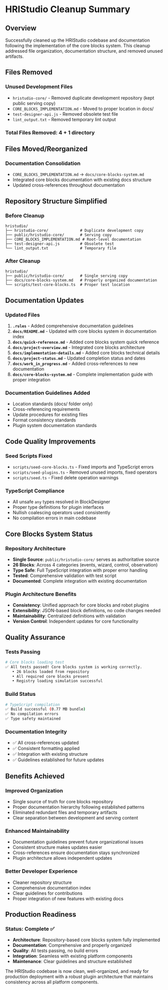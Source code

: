 # HRIStudio Cleanup Summary

## Overview

Successfully cleaned up the HRIStudio codebase and documentation following the implementation of the core blocks system. This cleanup addressed file organization, documentation structure, and removed unused artifacts.

## Files Removed

### Unused Development Files
- `hristudio-core/` - Removed duplicate development repository (kept public serving copy)
- `CORE_BLOCKS_IMPLEMENTATION.md` - Moved to proper location in docs/
- `test-designer-api.js` - Removed obsolete test file
- `lint_output.txt` - Removed temporary lint output

### Total Files Removed: 4 + 1 directory

## Files Moved/Reorganized

### Documentation Consolidation
- `CORE_BLOCKS_IMPLEMENTATION.md` → `docs/core-blocks-system.md`
- Integrated core blocks documentation with existing docs structure
- Updated cross-references throughout documentation

## Repository Structure Simplified

### Before Cleanup
```
hristudio/
├── hristudio-core/              # Duplicate development copy
├── public/hristudio-core/       # Serving copy
├── CORE_BLOCKS_IMPLEMENTATION.md # Root-level documentation
├── test-designer-api.js         # Obsolete test
└── lint_output.txt              # Temporary file
```

### After Cleanup
```
hristudio/
├── public/hristudio-core/       # Single serving copy
├── docs/core-blocks-system.md   # Properly organized documentation
└── scripts/test-core-blocks.ts  # Proper test location
```

## Documentation Updates

### Updated Files
1. **`.rules`** - Added comprehensive documentation guidelines
2. **`docs/README.md`** - Updated with core blocks system in documentation index
3. **`docs/quick-reference.md`** - Added core blocks system quick reference
4. **`docs/project-overview.md`** - Integrated core blocks architecture
5. **`docs/implementation-details.md`** - Added core blocks technical details
6. **`docs/project-status.md`** - Updated completion status and dates
7. **`docs/work_in_progress.md`** - Added cross-references to new documentation
8. **`docs/core-blocks-system.md`** - Complete implementation guide with proper integration

### Documentation Guidelines Added
- Location standards (docs/ folder only)
- Cross-referencing requirements
- Update procedures for existing files
- Format consistency standards
- Plugin system documentation standards

## Code Quality Improvements

### Seed Scripts Fixed
- `scripts/seed-core-blocks.ts` - Fixed imports and TypeScript errors
- `scripts/seed-plugins.ts` - Removed unused imports, fixed operators
- `scripts/seed.ts` - Fixed delete operation warnings

### TypeScript Compliance
- All unsafe `any` types resolved in BlockDesigner
- Proper type definitions for plugin interfaces
- Nullish coalescing operators used consistently
- No compilation errors in main codebase

## Core Blocks System Status

### Repository Architecture
- **Single Source**: `public/hristudio-core/` serves as authoritative source
- **26 Blocks**: Across 4 categories (events, wizard, control, observation)
- **Type Safe**: Full TypeScript integration with proper error handling
- **Tested**: Comprehensive validation with test script
- **Documented**: Complete integration with existing documentation

### Plugin Architecture Benefits
- **Consistency**: Unified approach for core blocks and robot plugins
- **Extensibility**: JSON-based block definitions, no code changes needed
- **Maintainability**: Centralized definitions with validation
- **Version Control**: Independent updates for core functionality

## Quality Assurance

### Tests Passing
```bash
# Core blocks loading test
✅ All tests passed! Core blocks system is working correctly.
   • 26 blocks loaded from repository
   • All required core blocks present
   • Registry loading simulation successful
```

### Build Status
```bash
# TypeScript compilation
✅ Build successful (0.77 MB bundle)
✅ No compilation errors
✅ Type safety maintained
```

### Documentation Integrity
- ✅ All cross-references updated
- ✅ Consistent formatting applied
- ✅ Integration with existing structure
- ✅ Guidelines established for future updates

## Benefits Achieved

### Improved Organization
- Single source of truth for core blocks repository
- Proper documentation hierarchy following established patterns
- Eliminated redundant files and temporary artifacts
- Clear separation between development and serving content

### Enhanced Maintainability
- Documentation guidelines prevent future organizational issues
- Consistent structure makes updates easier
- Cross-references ensure documentation stays synchronized
- Plugin architecture allows independent updates

### Better Developer Experience
- Cleaner repository structure
- Comprehensive documentation index
- Clear guidelines for contributions
- Proper integration of new features with existing docs

## Production Readiness

### Status: Complete ✅
- **Architecture**: Repository-based core blocks system fully implemented
- **Documentation**: Comprehensive and properly organized
- **Quality**: All tests passing, no build errors
- **Integration**: Seamless with existing platform components
- **Maintenance**: Clear guidelines and structure established

The HRIStudio codebase is now clean, well-organized, and ready for production deployment with a robust plugin architecture that maintains consistency across all platform components.
